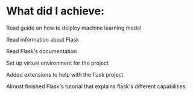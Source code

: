 # What did I achieve:

Read guide on how to delploy machine learning model

Read information about Flask

Read Flask's documentation

Set up virtual environment for the project

Added extensions to help with the flask project

Almost finished Flask's tutorial that explains flask's different capabilities.



